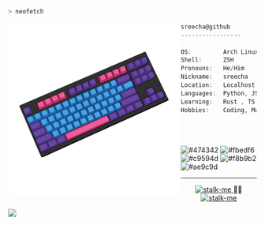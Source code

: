 ```zsh
> neofetch
```

<img align="left" src="./assets/neofetch.png" alt="logo.png" width="350" /> 

```csharp
sreecha@github
-----------------

OS:         Arch Linux x64 
Shell:      ZSH
Pronouns:   He/Him
Nickname:   sreecha
Location:   Localhost
Languages:  Python, JS, Html, Css, Bash, MySQL
Learning:   Rust , TS
Hobbies:    Coding, Music, Sports
 
                     
```

<p align="left">
  &nbsp; &nbsp; &nbsp; &nbsp; &nbsp;&nbsp; &nbsp; &nbsp; &nbsp; &nbsp;&nbsp; &nbsp; &nbsp; &nbsp;
  <img alt="#474342" src="https://via.placeholder.com/15/474342/000000?text=+" width="25" height="20" />
  <img alt="#fbedf6" src="https://via.placeholder.com/15/4ca4eb/000000?text=+" width="25" height="20" />
  <img alt="#c9594d" src="https://via.placeholder.com/15/d74681/000000?text=+" width="25" height="20" />
  <img alt="#f8b9b2" src="https://via.placeholder.com/15/60409c/000000?text=+" width="25" height="20" />
  <img alt="#ae9c9d" src="https://via.placeholder.com/15/ae9c9d/000000?text=+" width="25" height="20" />
</p>

---
<p align="center">
            <a href="https://sreecha.me/">
                        <img src="https://github.com/sreechar/backpack/blob/main/svg/badges/stalk-me.svg" alt="stalk-me">
            </a>
            ᲼᲼
            <a href="https://github.com/sreechar/sreechar/blob/main/about.md">
                        <img src="https://github.com/sreechar/backpack/blob/main/svg/badges/about-me.svg" alt="stalk-me">
            </a>
            <br>
</p>

![](https://komarev.com/ghpvc/?username=sreechar&style=flat-square)
